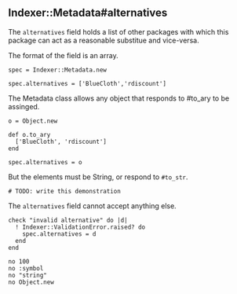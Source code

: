 ## Indexer::Metadata#alternatives

The `alternatives` field holds a list of other packages with which this
package can act as a reasonable substitue and vice-versa.

The format of the field is an array.

    spec = Indexer::Metadata.new

    spec.alternatives = ['BlueCloth','rdiscount']

The Metadata class allows any object that responds to #to_ary to be
assinged.

    o = Object.new

    def o.to_ary
      ['BlueCloth', 'rdiscount']
    end

    spec.alternatives = o

But the elements must be String, or respond to `#to_str`.

    # TODO: write this demonstration

The `alternatives` field cannot accept anything else.

    check "invalid alternative" do |d|
      ! Indexer::ValidationError.raised? do
        spec.alternatives = d
      end
    end

    no 100
    no :symbol
    no "string"
    no Object.new

